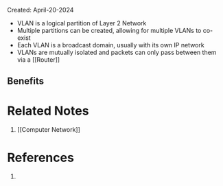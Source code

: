 Created: April-20-2024

- VLAN is a logical partition of Layer 2 Network
- Multiple partitions can be created, allowing for multiple VLANs to co-exist
- Each VLAN is a broadcast domain, usually with its own IP network
- VLANs are mutually isolated and packets can only pass between them via a [[Router]]
## Benefits




# Related Notes

1. [[Computer Network]]
# References

1. 